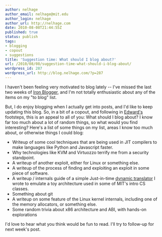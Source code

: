 ```yaml
---
author: nelhage
author_email: nelhage@mit.edu
author_login: nelhage
author_url: http://nelhage.com
date: 2010-08-08T21:44:55Z
published: true
status: publish
tags:
- blogging
- copout
- suggestions
title: 'Suggestion time: What should I blog about?'
url: /2010/08/08/suggestion-time-what-should-i-blog-about/
wordpress_id: 287
wordpress_url: http://blog.nelhage.com/?p=287
---
```


I haven't been feeling very motivated to blog lately -- I've missed
the last two weeks of [Iron Blogger](http://iron-blogger.mit.edu/),
and I'm not totally enthusiastic about any of the items on my "to
blog" list.

But, I do enjoy blogging when I actually get into posts, and I'd like
to keep updating this blog. So, in a bit of a copout, and following in
[Edward's](http://blog.ezyang.com/2010/07/suggestion-box/) footsteps,
this is an appeal to all of you: What should I blog about? I know far
too much about a lot of random things, so what would you find
interesting? Here's a list of some things on my list, areas I know too
much about, or otherwise things I could blog:

- Writeup of some cool techniques that are being used in JIT compilers
  to make languages like Python and Javascript faster.
- Why technologies like KVM and Virtuozzo terrify me from a security
  standpoint.
- A writeup of another exploit, either for Linux or something else.
- A writeup of the process of finding and exploiting an exploit in
  some piece of software.
- A writeup / internals guide of a simple Just-in-time [dynamic
  translator](http://github.com/nelhage/bemu/) I wrote to emulate a
  toy architecture used in some of MIT's intro CS classes.
- Something about git
- A writeup on some feature of the Linux kernel internals, including
  one of the memory allocators, or something else.
- Some random trivia about x86 architecture and ABI, with hands-on
  explorations

I'd love to hear what you think would be fun to read. I'll try to
follow-up for next week's post.
